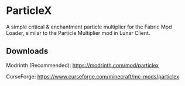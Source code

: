 # ParticleX

A simple critical & enchantment particle multiplier for the Fabric Mod Loader, similar to the Particle Multiplier mod in Lunar Client.

## Downloads

Modrinth (Recommended): https://modrinth.com/mod/particlex

CurseForge: https://www.curseforge.com/minecraft/mc-mods/particlex
